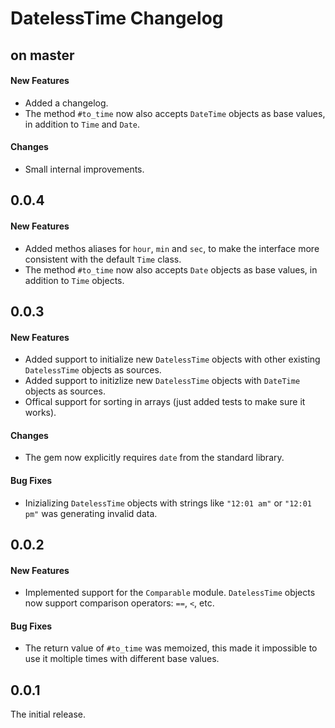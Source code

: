 # DatelessTime Changelog

## on master

#### New Features

* Added a changelog.  
* The method `#to_time` now also accepts `DateTime` objects as base values, in addition to `Time` and `Date`.  

#### Changes

* Small internal improvements.

## 0.0.4
#### New Features

* Added methos aliases for `hour`, `min` and `sec`, to make the interface more consistent with the default `Time` class.  
* The method `#to_time` now also accepts `Date` objects as base values, in addition to `Time` objects.

## 0.0.3
#### New Features

* Added support to initialize new `DatelessTime` objects with other existing `DatelessTime` objects as sources.  
* Added support to initizlize new `DatelessTime` objects with `DateTime` objects as sources.  
* Offical support for sorting in arrays (just added tests to make sure it works).  

#### Changes

* The gem now explicitly requires `date` from the standard library.

#### Bug Fixes

* Inizializing `DatelessTime` objects with strings like `"12:01 am"` or `"12:01 pm"` was generating invalid data.

## 0.0.2

#### New Features

* Implemented support for the `Comparable` module. `DatelessTime` objects now support comparison operators: `==`, `<`, etc.

#### Bug Fixes

* The return value of `#to_time` was memoized, this made it impossible to use it moltiple times with different base values.

## 0.0.1

The initial release.
